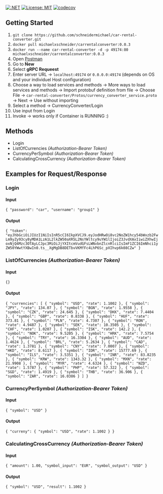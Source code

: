 [![.NET](https://github.com/schneidermichael/car-rental-converter/actions/workflows/dotnet.yml/badge.svg)](https://github.com/schneidermichael/car-rental-converter/actions/workflows/dotnet.yml)
[![License: MIT](https://img.shields.io/badge/License-MIT-yellow.svg)](https://opensource.org/licenses/MIT)
[![codecov](https://codecov.io/gh/schneidermichael/car-rental-converter/branch/master/graph/badge.svg?token=ACQDGY3BR2)](https://codecov.io/gh/schneidermichael/car-rental-converter)
## Getting Started

1. `git clone https://github.com/schneidermichael/car-rental-converter.git` 
2. `docker pull michaelxschneider/carrentalconverter:0.0.3`
3. `docker run --name car-rental-converter -d -p 49174:80 michaelxschneider/carrentalconverter:0.0.3`
4. Open [Postman](https://www.postman.com/downloads/)
5. Go to **New**
6. Select **gRPC Requeest**
7. Enter server URL -> `localhost:49174` or `0.0.0.0:49174` (depends on OS and your individuel Host configuration)
8. Choose a way to load services and methods -> More ways to load services and methods -> Import protobuf definition from file -> Choose File -> `car-rental-converter/Protos/currency_converter_service.proto` -> Next -> Use without importing
9.  Select a method -> CurrencyConverter/Login
10. Use input from Login 
11. Invoke -> works only if Container is RUNNING :) 

## Methods

* Login
* ListOfCurrencies *(Authorization-Bearer Token)*
* CurrencyPerSymbol *(Authorization-Bearer Token)*
* CalculatingCrossCurrency *(Authorization-Bearer Token)*

## Examples for Request/Response

### Login

#### Input

`{
    "password": "car",
    "username": "group1"
}`

#### Output

`{
    "token": "eyJhbGciOiJIUzI1NiIsInR5cCI6IkpXVCJ9.eyJodHRwOi8vc2NoZW1hcy54bWxzb2FwLm9yZy93cy8yMDA1LzA1L2lkZW50aXR5L2NsYWltcy9uYW1lIjoiZ3JvdXAxIiwiZXhwIjoxNjQ4Mzc3OTAyLCJpc3MiOiJjYXItcmVudGFsLWNvbnZlcnRlciIsImF1ZCI6ImNhci1yZW50YWwtYXBwIn0.ts__XgMgDB8DETbvVKMfFc4LhP6Sc_pXIhvp6k08CZw"
}`
### ListOfCurrencies *(Authorization-Bearer Token)*

#### Input

`{}`

#### Output

`{
    "currencies": [
        {
            "symbol": "USD",
            "rate": 1.1002
        },
        {
            "symbol": "JPY",
            "rate": 134.07
        },
        {
            "symbol": "BGN",
            "rate": 1.9558
        },
        {
            "symbol": "CZK",
            "rate": 24.645
        },
        {
            "symbol": "DKK",
            "rate": 7.4404
        },
        {
            "symbol": "GBP",
            "rate": 0.8338
        },
        {
            "symbol": "HUF",
            "rate": 373.81
        },
        {
            "symbol": "PLN",
            "rate": 4.7307
        },
        {
            "symbol": "RON",
            "rate": 4.9487
        },
        {
            "symbol": "SEK",
            "rate": 10.3505
        },
        {
            "symbol": "CHF",
            "rate": 1.0207
        },
        {
            "symbol": "ISK",
            "rate": 142.2
        },
        {
            "symbol": "NOK",
            "rate": 9.5205
        },
        {
            "symbol": "HRK",
            "rate": 7.5754
        },
        {
            "symbol": "TRY",
            "rate": 16.3304
        },
        {
            "symbol": "AUD",
            "rate": 1.4624
        },
        {
            "symbol": "BRL",
            "rate": 5.2634
        },
        {
            "symbol": "CAD",
            "rate": 1.3781
        },
        {
            "symbol": "CNY",
            "rate": 7.0007
        },
        {
            "symbol": "HKD",
            "rate": 8.6117
        },
        {
            "symbol": "IDR",
            "rate": 15777.69
        },
        {
            "symbol": "ILS",
            "rate": 3.5351
        },
        {
            "symbol": "INR",
            "rate": 83.8235
        },
        {
            "symbol": "KRW",
            "rate": 1343.32
        },
        {
            "symbol": "MXN",
            "rate": 21.9908
        },
        {
            "symbol": "MYR",
            "rate": 4.6324
        },
        {
            "symbol": "NZD",
            "rate": 1.5787
        },
        {
            "symbol": "PHP",
            "rate": 57.322
        },
        {
            "symbol": "SGD",
            "rate": 1.4919
        },
        {
            "symbol": "THB",
            "rate": 36.906
        },
        {
            "symbol": "ZAR",
            "rate": 16.0386
        }
    ]
}`

### CurrencyPerSymbol *(Authorization-Bearer Token)*

#### Input

`{
    "symbol": "USD"
}`

#### Output 

`{
    "curreny": {
        "symbol": "USD",
        "rate": 1.1002
    }
}`

### CalculatingCrossCurrency *(Authorization-Bearer Token)*

#### Input

`{
    "amount": 1.00,
    "symbol_input": "EUR",
    "symbol_output": "USD"
}`

#### Output

`{
    "symbol": "USD",
    "result": 1.1002
}`

